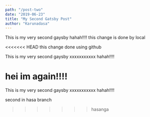 ```yaml
---
path: "/post-two"
date: "2019-06-23"
title: "My Second Gatsby Post"
author: "Karunadasa"
---
```



This is my very second gaysby hahah!!!!
this change is done by local

<<<<<<< HEAD
this change done using github

This is my very second gaysby xxxxxxxxxxx hahah!!!!


hei im again!!!!
=======
This is my very second gaysby xxxxxxxxxxx hahah!!!!

second in hasa branch
>>>>>>> hasanga

